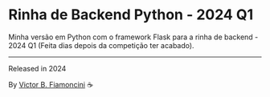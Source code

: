 # Rinha de Backend Python - 2024 Q1

Minha versão em Python com o framework Flask para a rinha de backend - 2024 Q1 (Feita dias depois da competição ter acabado).

----------
Released in 2024

By [Victor B. Fiamoncini](https://github.com/Victor-Fiamoncini) ☕️

